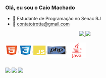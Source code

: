 ### Olá, eu sou o Caio Machado

- 🔭  Estudante de Programação no Senac RJ
- 📩  contatotrotta@gmail.com

<div align="center">
  <a href="https://github.com/caiotrotta">
  <img  height="180em" src="https://github-readme-stats.vercel.app/api?username=caiotrotta&show_icons=true&theme=dark&include_all_commits=true&count_private=true"/>
  <img  height="180em" src="https://github-readme-stats.vercel.app/api/top-langs/?username=caiotrotta&layout=compact&langs_count=7&theme=dark"/>
</div>

  
  <div style="display: inline_block"><br>
  
  <img align="center" alt="Caio-HTML" height="30" width="40" src="https://raw.githubusercontent.com/devicons/devicon/master/icons/html5/html5-original.svg">
  <img align="center" alt="Caio-CSS" height="30" width="40" src="https://raw.githubusercontent.com/devicons/devicon/master/icons/css3/css3-original.svg">
  <img align="center" alt="Caio-Js" height="30" width="40" src="https://raw.githubusercontent.com/devicons/devicon/master/icons/javascript/javascript-plain.svg">
  <img align="center" alt="Caio-php" height="50" width="60" src="https://github.com/devicons/devicon/blob/master/icons/php/php-original.svg">
  <img align="center" alt="Caio-java" height="50" width="60" src="https://github.com/devicons/devicon/blob/master/icons/java/java-plain-wordmark.svg">
  <!--<img align="center" alt="Caio-Ts" height="30" width="40" src="https://raw.githubusercontent.com/devicons/devicon/master/icons/typescript/typescript-plain.svg">-->
  <!--<img align="center" alt="Caio-React" height="30" width="40" src="https://raw.githubusercontent.com/devicons/devicon/master/icons/react/react-original.svg">-->
  <!--<img align="center" alt="Caio-Python" height="30" width="40" src="https://raw.githubusercontent.com/devicons/devicon/master/icons/python/python-original.svg">-->
  </div>
  
  ##
  
   <a href="https://api.whatsapp.com/send?phone=5521998382396&text=No%20que%20posso%20ajudar%3F" target="_blank"><img src="https://img.shields.io/badge/WhatsApp-25D366?style=for-the-badge&logo=whatsapp&logoColor=white" target="_blank"></a>
  <a href="https://instagram.com/caiomtrotta" target="_blank"><img src="https://img.shields.io/badge/-Instagram-%23E4405F?style=for-the-badge&logo=instagram&logoColor=white" target="_blank"></a> 
  <a href="https://www.linkedin.com/in/caio-machado-trotta-456380208/" target="_blank"><img src="https://img.shields.io/badge/-LinkedIn-%230077B5?style=for-the-badge&logo=linkedin&logoColor=white" target="_blank"></a>
